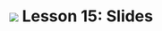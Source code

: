 
# ![](https://ga-dash.s3.amazonaws.com/production/assets/logo-9f88ae6c9c3871690e33280fcf557f33.png) Lesson 15: Slides
